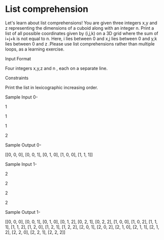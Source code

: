 # List comprehension

Let's learn about list comprehensions! You are given three integers x,y and z representing the dimensions of a cuboid along with an integer n. Print a list of all possible coordinates given by (i,j,k) on a 3D grid where the sum of i+j+k is not equal to n. Here, i lies between 0 and x,j lies between 0 and y,k lies between 0 and z .Please use list comprehensions rather than multiple loops, as a learning exercise.

Input Format

Four integers x,y,z and n , each on a separate line.

Constraints

Print the list in lexicographic increasing order.

Sample Input 0-

1

1

1

2

Sample Output 0-

[[0, 0, 0], [0, 0, 1], [0, 1, 0], [1, 0, 0], [1, 1, 1]]

Sample Input 1-

2

2

2

2

Sample Output 1-

[[0, 0, 0], [0, 0, 1], [0, 1, 0], [0, 1, 2], [0, 2, 1], [0, 2, 2], [1, 0, 0], [1, 0, 2], [1, 1, 1], [1, 1, 2], [1, 2, 0], [1, 2, 1], [1, 2, 2], [2, 0, 1], [2, 0, 2], [2, 1, 0], [2, 1, 1], [2, 1, 2], [2, 2, 0], [2, 2, 1], [2, 2, 2]]
